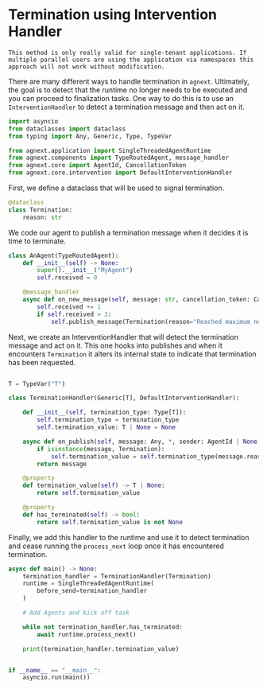 # Termination using Intervention Handler

```{note}
This method is only really valid for single-tenant applications. If multiple parallel users are using the application via namespaces this approach will not work without modification.
```

There are many different ways to handle termination in `agnext`. Ultimately, the goal is to detect that the runtime no longer needs to be executed and you can proceed to finalization tasks. One way to do this is to use an `InterventionHandler` to detect a termination message and then act on it.

```python
import asyncio
from dataclasses import dataclass
from typing import Any, Generic, Type, TypeVar

from agnext.application import SingleThreadedAgentRuntime
from agnext.components import TypeRoutedAgent, message_handler
from agnext.core import AgentId, CancellationToken
from agnext.core.intervention import DefaultInterventionHandler
```

First, we define a dataclass that will be used to signal termination.

```python
@dataclass
class Termination:
    reason: str
```

We code our agent to publish a termination message when it decides it is time to terminate.

```python
class AnAgent(TypeRoutedAgent):
    def __init__(self) -> None:
        super().__init__("MyAgent")
        self.received = 0

    @message_handler
    async def on_new_message(self, message: str, cancellation_token: CancellationToken) -> None:
        self.received += 1
        if self.received > 3:
            self.publish_message(Termination(reason="Reached maximum number of messages"))
```

Next, we create an InterventionHandler that will detect the termination message and act on it. This one hooks into publishes and when it encounters `Termination` it alters its internal state to indicate that termination has been requested.
```python

T = TypeVar("T")

class TerminationHandler(Generic[T], DefaultInterventionHandler):

    def __init__(self, termination_type: Type[T]):
        self.termination_type = termination_type
        self.termination_value: T | None = None

    async def on_publish(self, message: Any, *, sender: AgentId | None) -> Any:
        if isinstance(message, Termination):
            self.termination_value = self.termination_type(message.reason)
        return message

    @property
    def termination_value(self) -> T | None:
        return self.termination_value

    @property
    def has_terminated(self) -> bool:
        return self.termination_value is not None
```

Finally, we add this handler to the runtime and use it to detect termination and cease running the `process_next` loop once it has encountered termination.

```python
async def main() -> None:
    termination_handler = TerminationHandler(Termination)
    runtime = SingleThreadedAgentRuntime(
        before_send=termination_handler
    )

    # Add Agents and kick off task

    while not termination_handler.has_terminated:
        await runtime.process_next()

    print(termination_handler.termination_value)


if __name__ == "__main__":
    asyncio.run(main())
```